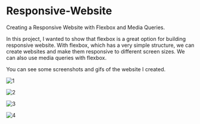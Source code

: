 # Responsive-Website
Creating a Responsive Website with Flexbox and Media Queries.

In this project, I wanted to show that flexbox is a great option for building responsive website.
With flexbox, which has a very simple structure, we can create websites and make them responsive to different screen sizes.
We can also use media queries with flexbox.

You can see some screenshots and gifs of the website I created.

![1](https://github.com/ysnhasan1/Responsive-Website/assets/102024926/a5988526-a365-41f5-a098-e2cccc2c8837)

![2](https://github.com/ysnhasan1/Responsive-Website/assets/102024926/10ccfae4-9843-41d7-9f92-cad9e046701e)

![3](https://github.com/ysnhasan1/Responsive-Website/assets/102024926/e99d1761-160d-43e3-9070-baa52579a207)

![4](https://github.com/ysnhasan1/Responsive-Website/assets/102024926/6d45a435-9457-4403-8b58-284974ecac8f)
